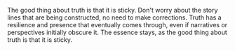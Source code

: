 The good thing about truth is that it is sticky. Don't worry about the story lines that are being constructed, no need to make corrections. Truth has a resilience and presence that eventually comes through, even if narratives or perspectives initially obscure it. The essence stays, as the good thing about truth is that it is sticky.
